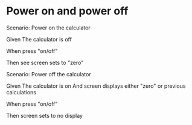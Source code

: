 # Power on and power off
  
Scenario: Power on the calculator

  Given The calculator is off
  
  When press "on/off"
  
  Then see screen sets to "zero"

Scenario: Power off the calculator

  Given The calculator is on
  And screen displays either "zero" or previous calculations
  
  When  press "on/off"
  
  Then screen sets to no display
  
